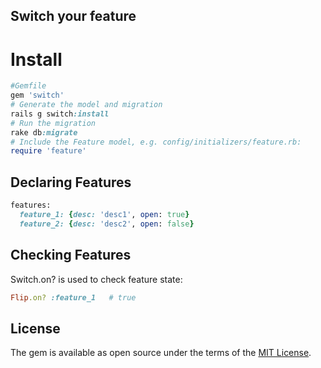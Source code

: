 ## Switch your feature

# Install

```ruby
#Gemfile
gem 'switch'
# Generate the model and migration
rails g switch:install
# Run the migration
rake db:migrate
# Include the Feature model, e.g. config/initializers/feature.rb:
require 'feature'
```

## Declaring Features

```ruby
features:
  feature_1: {desc: 'desc1', open: true}
  feature_2: {desc: 'desc2', open: false}
```
## Checking Features

Switch.on? is used to check feature state:

```ruby
Flip.on? :feature_1   # true
```

## License

The gem is available as open source under the terms of the [MIT License](http://opensource.org/licenses/MIT).
